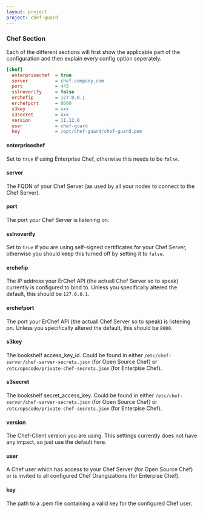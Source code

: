 ```yaml
---
layout: project
project: chef-guard
---
```


### Chef Section
Each of the different sections will first show the applicable part of the configuration and then explain every config option seperately.

~~~ ini
[chef]
  enterprisechef  = true
  server          = chef.company.com
  port            = 443
  sslnoverify     = false
  erchefip        = 127.0.0.1
  erchefport      = 8000
  s3key           = xxx
  s3secret        = xxx
  version         = 11.12.0
  user            = chef-guard
  key             = /opt/chef-guard/chef-guard.pem
~~~

#### enterprisechef
Set to `true` if using Enterprise Chef, otherwise this needs to be `false`.

#### server
The FQDN of your Chef Server (as used by all your nodes to connect to the Chef Server).

#### port
The port your Chef Server is listening on.

#### sslnoverify
Set to `true` if you are using self-signed certificates for your Chef Server, otherwise you should keep this turned off by setting it to `false`.

#### erchefip
The IP address your ErChef API (the actuall Chef Server so to speak) currently is configured to bind to. Unless you specifically altered the default, this should be `127.0.0.1`.

#### erchefport
The port your ErChef API (the actuall Chef Server so to speak) is listening on. Unless you specifically altered the default, this should be `8000`.

#### s3key
The bookshelf access_key_id. Could be found in either `/etc/chef-server/chef-server-secrets.json` (for Open Source Chef) or `/etc/opscode/private-chef-secrets.json` (for Enterpise Chef).

#### s3secret
The bookshelf secret_access_key. Could be found in either `/etc/chef-server/chef-server-secrets.json` (for Open Source Chef) or `/etc/opscode/private-chef-secrets.json` (for Enterpise Chef).

#### version
The Chef-Client version you are using. This settings currently does not have any impact, so just use the default here.

#### user
A Chef user which has access to your Chef Server (for Open Source Chef) or is invited to all configured Chef Orangizations (for Enterpise Chef).

#### key
The path to a .pem file containing a valid key for the configured Chef user.
